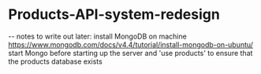 # Products-API-system-redesign

-- notes to write out later:
install MongoDB on machine https://www.mongodb.com/docs/v4.4/tutorial/install-mongodb-on-ubuntu/
start Mongo before starting up the server and 'use products' to ensure that the products database exists